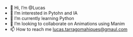 - 👋 Hi, I’m @Lucas
- 👀 I’m interested in Pytohn and IA
- 🌱 I’m currently learning Python
- 💞️ I’m looking to collaborate on Animations using Manim
- 📫 How to reach me lucas.tarragomahiques@gmaul.com

<!---
LiLFideua/LiLFideua is a ✨ special ✨ repository because its `README.md` (this file) appears on your GitHub profile.
You can click the Preview link to take a look at your changes.
--->
